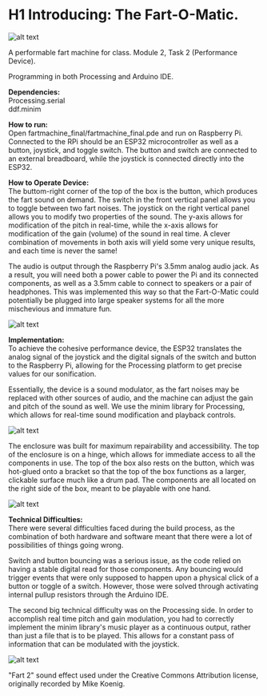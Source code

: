 # H1 Introducing: The Fart-O-Matic.

![alt text][intro]

[intro]: https://github.com/tantantheman/tantan-fartmachine/blob/master/documentation_photos/fartomatic-11.jpg "Fartomatic Device"

A performable fart machine for class. Module 2, Task 2 (Performance Device).

Programming in both Processing and Arduino IDE.  
  
**Dependencies:**   
Processing.serial  
ddf.minim

**How to run:**  
Open fartmachine_final/fartmachine_final.pde and run on Raspberry Pi. Connected to the RPi should be an ESP32 microcontroller as well as a button, joystick, and toggle switch. The button and switch are connected to an external breadboard, while the joystick is connected directly into the ESP32. 

**How to Operate Device:**  
The buttom-right corner of the top of the box is the button, which produces the fart sound on demand. The switch in the front vertical panel allows you to toggle between two fart noises. The joystick on the right vertical panel allows you to modify two properties of the sound. The y-axis allows for modification of the pitch in real-time, while the x-axis allows for modification of the gain (volume) of the sound in real time. A clever combination of movements in both axis will yield some very unique results, and each time is never the same! 

The audio is output through the Raspberry Pi's 3.5mm analog audio jack. As a result, you will need both a power cable to power the Pi and its connected components, as well as a 3.5mm cable to connect to speakers or a pair of headphones. This was implemented this way so that the Fart-O-Matic could potentially be plugged into large speaker systems for all the more mischevious and immature fun.

![alt text][power]

[power]: https://github.com/tantantheman/tantan-fartmachine/blob/master/documentation_photos/fartomatic-9.jpg "Fartomatic IO"

**Implementation:**  
To achieve the cohesive performance device, the ESP32 translates the analog signal of the joystick and the digital signals of the switch and button to the Raspberry Pi, allowing for the Processing platform to get precise values for our sonification. 

Essentially, the device is a sound modulator, as the fart noises may be replaced with other sources of audio, and the machine can adjust the gain and pitch of the sound as well. We use the minim library for Processing, which allows for real-time sound modification and playback controls. 

![alt text][inside]

[inside]: https://github.com/tantantheman/tantan-fartmachine/blob/master/documentation_photos/fartomatic-3.jpg "Fartomatic Joystick Control"

The enclosure was built for maximum repairability and accessibility. The top of the enclosure is on a hinge, which allows for immediate access to all the components in use. The top of the box also rests on the button, which was hot-glued onto a bracket so that the top of the box functions as a larger, clickable surface much like a drum pad. The components are all located on the right side of the box, meant to be playable with one hand. 

![alt text][inside]

[inside]: https://github.com/tantantheman/tantan-fartmachine/blob/master/documentation_photos/fartomatic-5.jpg "Fartomatic Inside"

**Technical Difficulties:**  
There were several difficulties faced during the build process, as the combination of both hardware and software meant that there were a lot of possibilities of things going wrong.  

Switch and button bouncing was a serious issue, as the code relied on having a stable digital read for those components. Any bouncing would trigger events that were only supposed to happen upon a physical click of a button or toggle of a switch. However, those were solved through activating internal pullup resistors through the Arduino IDE. 

The second big technical difficulty was on the Processing side. In order to accomplish real time pitch and gain modulation, you had to correctly implement the minim library's music player as a continuous output, rather than just a file that is to be played. This allows for a constant pass of information that can be modulated with the joystick. 

![alt text][ending]

[ending]: https://github.com/tantantheman/tantan-fartmachine/blob/master/documentation_photos/fartomatic-10.jpg "Fartomatic Inside"

"Fart 2" sound effect used under the Creative Commons Attribution license, originally recorded by Mike Koenig.

